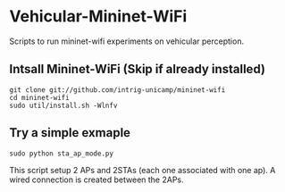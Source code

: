 # Vehicular-Mininet-WiFi
Scripts to run mininet-wifi experiments on vehicular perception.

## Intsall Mininet-WiFi (Skip if already installed)

```
git clone git://github.com/intrig-unicamp/mininet-wifi
cd mininet-wifi
sudo util/install.sh -Wlnfv
```

## Try a simple exmaple
```
sudo python sta_ap_mode.py
```

This script setup 2 APs and 2STAs (each one associated with one ap). A wired connection is created between the 2APs.


